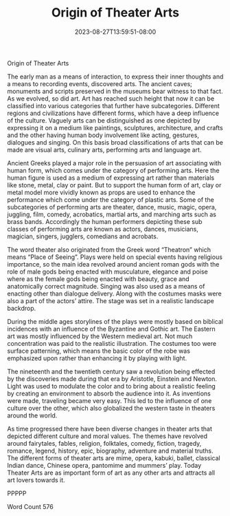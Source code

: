 ﻿---
title: "Origin of Theater Arts"
date: 2023-08-27T13:59:51-08:00
description: "TXT Tips for Web Success"
featured_image: "/images/TXT.jpg"
tags: ["TXT"]
---

Origin of Theater Arts

The early man as a means of interaction, to express their inner thoughts and a means to recording events, discovered arts. The ancient caves; monuments and scripts preserved in the museums bear witness to that fact. As we evolved, so did art. Art has reached such height that now it can be classified into various categories that further have subcategories. Different regions and civilizations have different forms, which have a deep influence of the culture. Vaguely arts can be distinguished as one depicted by expressing it on a medium like paintings, sculptures, architecture, and crafts and the other having human body involvement like acting, gestures, dialogues and singing. On this basis broad classifications of arts that can be made are visual arts, culinary arts, performing arts and language art.

Ancient Greeks played a major role in the persuasion of art associating with human form, which comes under the category of performing arts. Here the human figure is used as a medium of expressing art rather than materials like stone, metal, clay or paint. But to support the human form of art, clay or metal model more vividly known as props are used to enhance the performance which come under the category of plastic arts. Some of the subcategories of performing arts are theater, dance, music, magic, opera, juggling, film, comedy, acrobatics, martial arts, and marching arts such as brass bands. Accordingly the human performers depicting these sub classes of performing arts are known as actors, dances, musicians, magician, singers, jugglers, comedians and acrobats.

The word theater also originated from the Greek word “Theatron” which means “Place of Seeing”. Plays were held on special events having religious importance, so the main idea revolved around ancient roman gods with the role of male gods being enacted with musculature, elegance and poise where as the female gods being enacted with beauty, grace and anatomically correct magnitude. Singing was also used as a means of enacting other than dialogue delivery. Along with the costumes masks were also a part of the actors’ attire. The stage was set in a realistic landscape backdrop.

During the middle ages storylines of the plays were mostly based on biblical incidences with an influence of the Byzantine and Gothic art. The Eastern art was mostly influenced by the Western medieval art. Not much concentration was paid to the realistic illustration. The costumes too were surface patterning, which means the basic color of the robe was emphasized upon rather than enhancing it by playing with light.

The nineteenth and the twentieth century saw a revolution being effected by the discoveries made during that era by Aristotle, Einstein and Newton. Light was used to modulate the color and to bring about a realistic feeling by creating an environment to absorb the audience into it. As inventions were made, traveling became very easy. This led to the influence of one culture over the other, which also globalized the western taste in theaters around the world.  

As time progressed there have been diverse changes in theater arts that depicted different culture and moral values. The themes have revolved around fairytales, fables, religion, folktales, comedy, fiction, tragedy, romance, legend, history, epic, biography, adventure and material truths.  The different forms of theater arts are mime, opera, kabuki, ballet, classical Indian dance, Chinese opera, pantomime and mummers’ play. Today Theater Arts are as important form of art as any other arts and attracts all art lovers towards it.

PPPPP

Word Count 576



